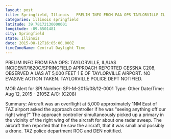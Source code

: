 ```yaml
---
layout: post
title: Springfield, Illinois - PRELIM INFO FROM FAA OPS TAYLORVILLE IL UAS INCIDENT 1620C SPRINGFIELD APPROACH REPORTED CESSNA C208
categories: illinois springfield
latitude: 39.78172130000001
longitude: -89.6501481
city: Springfield
state: Illinois
date: 2015-08-12T16:05:00.000Z
timeZoneName: Central Daylight Time
---
```


PRELIM INFO FROM FAA OPS: TAYLORVILLE, IL/UAS INCIDENT/1620C/SPRINGFIELD APPROACH REPORTED CESSNA C208, OBSERVED A UAS AT 5,000 FEET 1 E OF TAYLORVILLE AIRPORT. NO EVASIVE ACTION TAKEN. TAYLORVILLE POLICE DEPT NOTIFIED.


MOR Alert for SPI
Number: SPI-M-2015/08/12-0001
Type: Other
Date/Time: Aug 12, 2015 - 2105Z
A/C: (C208)

Summary: Aircraft was an overflight at 5,000 approximately 1NM East of TAZ airport asked the approach controller if he was "seeing anything off our right wing?" The approach controller simultaneously picked up a primary in the vicinity of the right wing of the aircraft for about one radar sweep. The aircraft then reported that he saw the aircraft, that it was small and possibly a drone. TAZ police department  ROC and DEN noitified.